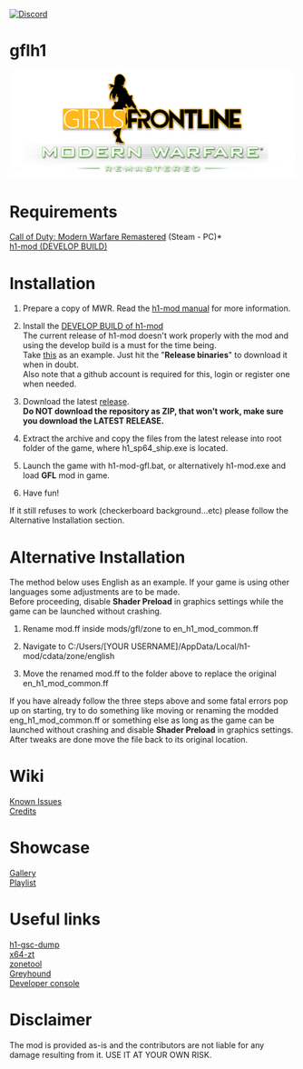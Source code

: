 [![Discord](https://img.shields.io/discord/725057886958387393?label=Discord&logo=discord)](https://discord.gg/yYQDxkUtkV)
# gflh1
![](https://github.com/Loyalists/gflh1/blob/main/assets/github/logo.png?raw=true)

# Requirements
[Call of Duty: Modern Warfare Remastered](https://store.steampowered.com/app/393080/Call_of_Duty_Modern_Warfare_Remastered_2017/) (Steam - PC)*  
[h1-mod (DEVELOP BUILD)](https://github.com/h1-mod/h1-mod)

# Installation
1. Prepare a copy of MWR. Read the [h1-mod manual](https://docs.h1.gg/install) for more information.

2. Install the [DEVELOP BUILD of h1-mod](https://github.com/h1-mod/h1-mod/actions)  
The current release of h1-mod doesn't work properly with the mod and using the develop build is a must for the time being.   
Take [this](https://github.com/h1-mod/h1-mod/actions/runs/4478388098) as an example. Just hit the "**Release binaries**" to download it when in doubt.   
Also note that a github account is required for this, login or register one when needed.

3. Download the latest [release](https://github.com/Loyalists/gflh1/releases/tag/1.0).  
**Do NOT download the repository as ZIP, that won't work, make sure you download the LATEST RELEASE.**

4. Extract the archive and copy the files from the latest release into root folder of the game, where h1_sp64_ship.exe is located.

5. Launch the game with h1-mod-gfl.bat, or alternatively h1-mod.exe and load **GFL** mod in game.

6. Have fun!

If it still refuses to work (checkerboard background...etc) please follow the Alternative Installation section.

# Alternative Installation
The method below uses English as an example. If your game is using other languages some adjustments are to be made.  
Before proceeding, disable **Shader Preload** in graphics settings while the game can be launched without crashing. 

1. Rename mod.ff inside mods/gfl/zone to en_h1_mod_common.ff

2. Navigate to C:/Users/[YOUR USERNAME]/AppData/Local/h1-mod/cdata/zone/english

3. Move the renamed mod.ff to the folder above to replace the original en_h1_mod_common.ff

If you have already follow the three steps above and some fatal errors pop up on starting, try to do something like moving or renaming the modded eng_h1_mod_common.ff or something else as long as the game can be launched without crashing and disable **Shader Preload** in graphics settings. After tweaks are done move the file back to its original location.
# Wiki   
[Known Issues](https://github.com/Loyalists/gflh1/wiki/Known-Issues)   
[Credits](https://github.com/Loyalists/gflh1/wiki/Credits)   

# Showcase
[Gallery](https://github.com/Loyalists/gflh1/wiki/Gallery)  
[Playlist](https://www.youtube.com/playlist?list=PLHUTPjEfLLEKv1Z3CTZfLMDq3d0J3W4h8)   

# Useful links
[h1-gsc-dump](https://github.com/mjkzy/h1-gsc-dump)   
[x64-zt](https://github.com/Joelrau/x64-zt)   
[zonetool](https://github.com/Joelrau/zonetool)   
[Greyhound](https://github.com/Scobalula/Greyhound)   
[Developer console](https://callofduty.fandom.com/wiki/Developer_console)   

# Disclaimer
The mod is provided as-is and the contributors are not liable for any damage resulting from it. USE IT AT YOUR OWN RISK.
